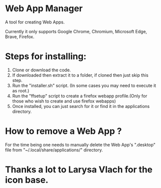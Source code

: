 # Web App Manager
A tool for creating Web Apps.

Currently it only supports Google Chrome, Chromium, Microsoft Edge, Brave, Firefox.

# Steps for installing:
1) Clone or download the code.
2) If downloaded then extract it to a folder, if cloned then just skip this step.
3) Run the "installer.sh" script. (In some cases you may need to execute it as root.)
4) Run the "ffsetup" script to create a firefox webapp profile.(Only for those who wish to create and use firefox webapps)
5) Once installed, you can just search for it or find it in the applications directory.
# How to remove a Web App ?
For the time being one needs to manually delete the Web App's ".desktop" file from "~/.local/share/applications/" directory.

# Thanks a lot to Larysa Vlach for the icon base.
